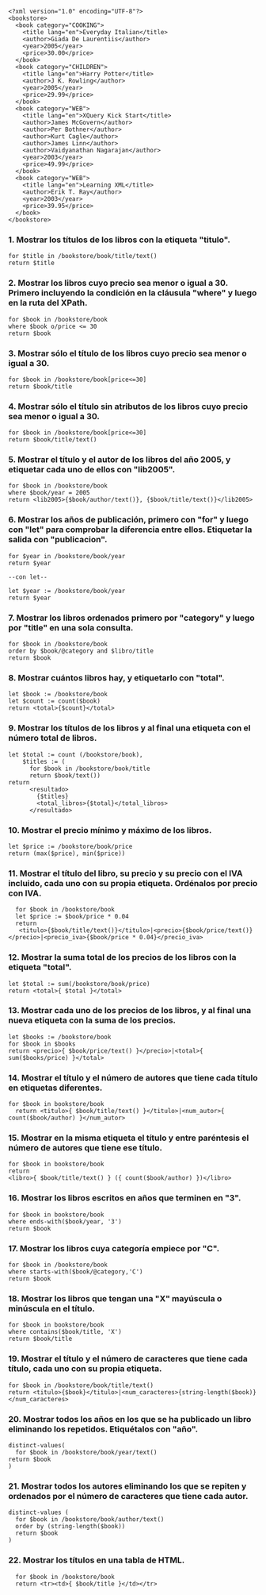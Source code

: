 
```
<?xml version="1.0" encoding="UTF-8"?>
<bookstore>
  <book category="COOKING">
    <title lang="en">Everyday Italian</title>
    <author>Giada De Laurentiis</author>
    <year>2005</year>
    <price>30.00</price>
  </book>
  <book category="CHILDREN">
    <title lang="en">Harry Potter</title>
    <author>J K. Rowling</author>
    <year>2005</year>
    <price>29.99</price>
  </book>
  <book category="WEB">
    <title lang="en">XQuery Kick Start</title>
    <author>James McGovern</author>
    <author>Per Bothner</author>
    <author>Kurt Cagle</author>
    <author>James Linn</author>
    <author>Vaidyanathan Nagarajan</author>
    <year>2003</year>
    <price>49.99</price>
  </book>
  <book category="WEB">
    <title lang="en">Learning XML</title>
    <author>Erik T. Ray</author>
    <year>2003</year>
    <price>39.95</price>
  </book>
</bookstore> 
```
### 1.	Mostrar los títulos de los libros con la etiqueta "titulo".
```
for $title in /bookstore/book/title/text()
return $title
```
### 2.	Mostrar los libros cuyo precio sea menor o igual a 30. Primero incluyendo la condición en la cláusula "where" y luego en la ruta del XPath.
```
for $book in /bookstore/book
where $book o/price <= 30
return $book
```
### 3.	Mostrar sólo el título de los libros cuyo precio sea menor o igual a 30.
```
for $book in /bookstore/book[price<=30]
return $book/title                       
```
### 4.	Mostrar sólo el título sin atributos de los libros cuyo precio sea menor o igual a 30.
```
for $book in /bookstore/book[price<=30]
return $book/title/text()
```
### 5.	Mostrar el título y el autor de los libros del año 2005, y etiquetar cada uno de ellos con "lib2005".
```
for $book in /bookstore/book 
where $book/year = 2005 
return <lib2005>{$book/author/text()}, {$book/title/text()}</lib2005>                                      
```
### 6.	Mostrar los años de publicación, primero con "for" y luego con "let" para comprobar la diferencia entre ellos. Etiquetar la salida con "publicacion".
```
for $year in /bookstore/book/year
return $year

--con let--

let $year := /bookstore/book/year
return $year
```
### 7.	Mostrar los libros ordenados primero por "category" y luego por "title" en una sola consulta.
```
for $book in /bookstore/book
order by $book/@category and $libro/title
return $book
```
### 8.	Mostrar cuántos libros hay, y etiquetarlo con "total".
```
let $book := /bookstore/book
let $count := count($book)
return <total>{$count}</total>
```
### 9.	Mostrar los títulos de los libros y al final una etiqueta con el número total de libros.
```
let $total := count (/bookstore/book),
    $titles := (
      for $book in /bookstore/book/title 
      return $book/text()) 
return 
      <resultado>
        {$titles}
        <total_libros>{$total}</total_libros>
      </resultado>
```
### 10.	Mostrar el precio mínimo y máximo de los libros.
```
let $price := /bookstore/book/price
return (max($price), min($price))
```
### 11.	Mostrar el título del libro, su precio y su precio con el IVA incluido, cada uno con su propia etiqueta. Ordénalos por precio con IVA.
```
  for $book in /bookstore/book
  let $price := $book/price * 0.04
  return
   <titulo>{$book/title/text()}</titulo>|<precio>{$book/price/text()}</precio>|<precio_iva>{$book/price * 0.04}</precio_iva>
```
### 12.	Mostrar la suma total de los precios de los libros con la etiqueta "total".
```
let $total := sum(/bookstore/book/price)
return <total>{ $total }</total>

```
### 13.	Mostrar cada uno de los precios de los libros, y al final una nueva etiqueta con la suma de los precios.
```
let $books := /bookstore/book
for $book in $books
return <precio>{ $book/price/text() }</precio>|<total>{ sum($books/price) }</total>
```
### 14.	Mostrar el título y el número de autores que tiene cada título en etiquetas diferentes.
```
for $book in bookstore/book
  return <titulo>{ $book/title/text() }</titulo>|<num_autor>{ count($book/author) }</num_autor>
```
### 15.	Mostrar en la misma etiqueta el título y entre paréntesis el número de autores que tiene ese título.
```
for $book in bookstore/book
return
<libro>{ $book/title/text() } ({ count($book/author) })</libro>
```
### 16.	Mostrar los libros escritos en años que terminen en "3".
```
for $book in bookstore/book
where ends-with($book/year, '3')
return $book
```
### 17.	Mostrar los libros cuya categoría empiece por "C".
```
for $book in /bookstore/book
where starts-with($book/@category,'C')
return $book

```
### 18.	Mostrar los libros que tengan una "X" mayúscula o minúscula en el título.
```
for $book in bookstore/book
where contains($book/title, 'X')
return $book/title
```
### 19.	Mostrar el título y el número de caracteres que tiene cada título, cada uno con su propia etiqueta.
```
for $book in /bookstore/book/title/text()
return <titulo>{$book}</titulo>|<num_caracteres>{string-length($book)}</num_caracteres>

```
### 20.	Mostrar todos los años en los que se ha publicado un libro eliminando los repetidos. Etiquétalos con "año".
```
distinct-values(
  for $book in /bookstore/book/year/text()
return $book
)

```
### 21.	Mostrar todos los autores eliminando los que se repiten y ordenados por el número de caracteres que tiene cada autor.
```
distinct-values (
  for $book in /bookstore/book/author/text()
  order by (string-length($book))
  return $book
)

```
### 22.	Mostrar los títulos en una tabla de HTML.
```
  for $book in /bookstore/book
  return <tr><td>{ $book/title }</td></tr>

```
